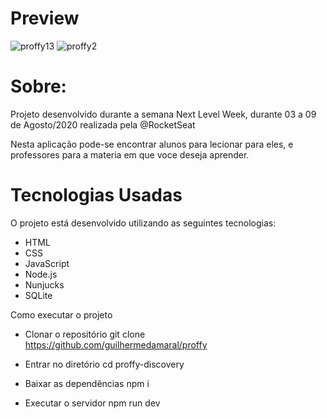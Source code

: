 # Preview
![proffy13](https://user-images.githubusercontent.com/64797539/89721281-2cf6cf80-d9b2-11ea-82aa-bdee0ac3d102.png)
![proffy2](https://user-images.githubusercontent.com/64797539/89721283-2f592980-d9b2-11ea-8003-82c670950f00.png)




# Sobre:
Projeto desenvolvido durante a semana Next Level Week, durante 03 a 09 de Agosto/2020 realizada pela @RocketSeat

Nesta aplicação pode-se encontrar alunos para lecionar para eles, e professores para a materia em que voce deseja aprender.

# Tecnologias Usadas
O projeto está desenvolvido utilizando as seguintes tecnologias:

* HTML
* CSS
* JavaScript
* Node.js
* Nunjucks
* SQLite

Como executar o projeto

- Clonar o repositório
git clone https://github.com/guilhermedamaral/proffy

- Entrar no diretório
cd proffy-discovery

- Baixar as dependências
npm i

- Executar o servidor
npm run dev
